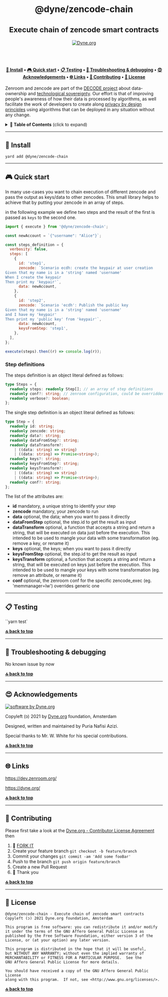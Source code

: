 <h1 align="center">
  @dyne/zencode-chain<br/><br/>
  <sub>Execute chain of zencode smart contracts</sub>
</h1>

<p align="center">
  <a href="https://dyne.org">
    <img src="https://img.shields.io/badge/%3C%2F%3E%20with%20%E2%9D%A4%20by-Dyne.org-blue.svg" alt="Dyne.org">
  </a>
</p>

<br><br>

<h4 align="center">
  <a href="#-install">💾 Install</a>
  <span> • </span>
  <a href="#-quick-start">🎮 Quick start</a>
  <span> • </span>
  <a href="#-testing">📋 Testing</a>
  <span> • </span>
  <a href="#-troubleshooting--debugging">🐛 Troubleshooting & debugging</a>
  <span> • </span>
  <a href="#-acknowledgements">😍 Acknowledgements</a>
  <span> • </span>
  <a href="#-links">🌐 Links</a>
  <span> • </span>
  <a href="#-contributing">👤 Contributing</a>
  <span> • </span>
  <a href="#-license">💼 License</a>
</h4>

Zenroom and zencode are part of the [DECODE project](https://decodeproject.eu) about data-ownership and [technological sovereignty](https://www.youtube.com/watch?v=RvBRbwBm_nQ). Our effort is that of improving people's awareness of how their data is processed by algorithms, as well facilitate the work of developers to create along [privacy by design principles](https://decodeproject.eu/publications/privacy-design-strategies-decode-architecture) using algorithms that can be deployed in any situation without any change.

<details id="toc">
 <summary><strong>🚩 Table of Contents</strong> (click to expand)</summary>

- [Install](#-install)
- [Quick start](#-quick-start)
- [Testing](#-testing)
- [Troubleshooting & debugging](#-troubleshooting--debugging)
- [Acknowledgements](#-acknowledgements)
- [Links](#-links)
- [Contributing](#-contributing)
- [License](#-license)
</details>

---

## 💾 Install

`yard add @dyne/zencode-chain`

---

## 🎮 Quick start

In many use-cases you want to chain execution of different zencode and
pass the output as keys/data to other zencodes.
This small library helps to achieve that by putting your zencode in an
array of steps.

in the following example we define two steps and the result of the first
is passed as `keys` to the second one.

```js
import { execute } from '@dyne/zencode-chain';

const newAccount = `{"username": "Alice"}`;

const steps_definition = {
  verbosity: false,
  steps: [
    {
      id: 'step1',
      zencode: `Scenario ecdh: create the keypair at user creation
Given that my name is in a 'string' named 'username'
When I create the keypair
Then print my 'keypair'`,
      data: newAccount,
    },
    {
      id: 'step2',
      zencode: `Scenario 'ecdh': Publish the public key
Given that my name is in a 'string' named 'username'
and I have my 'keypair'
Then print my 'public key' from 'keypair'`,
      data: newAccount,
      keysFromStep: 'step1',
    },
  ],
};

execute(steps).then((r) => console.log(r));
```

### Step definitions

The steps definition is an object literal defined as follows:

```typescript
type Steps = {
  readonly steps: readonly Step[]; // an array of step definitions
  readonly conf?: string; // zenroom configuration, could be overridden by each step
  readonly verbose?: boolean;
};
```

The single step definition is an object literal defined as follows:

```typescript
type Step = {
  readonly id: string;
  readonly zencode: string;
  readonly data?: string;
  readonly dataFromStep?: string;
  readonly dataTransform?:
    | ((data: string) => string)
    | ((data: string) => Promise<string>);
  readonly keys?: string;
  readonly keysFromStep?: string;
  readonly keysTransform?:
    | ((data: string) => string)
    | ((data: string) => Promise<string>);
  readonly conf?: string;
};
```

The list of the attributes are:

- **id** mandatory, a unique string to identify your step
- **zencode** mandatory, your zencode to run
- **data** optional, the data; when you want to pass it directly
- **dataFromStep** optional, the step.id to get the result as input
- **dataTransform** optional, a function that accepts a string and return a string,
  that will be executed on data just before the execution. This intended to be used
  to mangle your data with some transformation (eg. remove a key, or rename it)
- **keys** optional, the keys; when you want to pass it directly
- **keysFromStep** optional, the step.id to get the result as input
- **keysTransform** optional, a function that accepts a string and return a string,
  that will be executed on keys just before the execution. This intended to be used
  to mangle your keys with some transformation (eg. remove an attribute, or rename it)
- **conf** optional, the zenroom conf for the specific zencode_exec (eg. 'memmanager=lw')
  overrides generic one

---

## 📋 Testing

``yarn test`

**[🔝 back to top](#toc)**

---

## 🐛 Troubleshooting & debugging

No known issue by now

**[🔝 back to top](#toc)**

---

## 😍 Acknowledgements

[![software by Dyne.org](https://files.dyne.org/software_by_dyne.png)](http://www.dyne.org)

Copyleft (ɔ) 2021 by [Dyne.org](https://www.dyne.org) foundation, Amsterdam

Designed, written and maintained by Puria Nafisi Azizi.

Special thanks to Mr. W. White for his special contributions.

**[🔝 back to top](#toc)**

---

## 🌐 Links

https://dev.zenroom.org/

https://dyne.org/

**[🔝 back to top](#toc)**

---

## 👤 Contributing

Please first take a look at the [Dyne.org - Contributor License Agreement](CONTRIBUTING.md) then

1.  🔀 [FORK IT](../../fork)
2.  Create your feature branch `git checkout -b feature/branch`
3.  Commit your changes `git commit -am 'Add some fooBar'`
4.  Push to the branch `git push origin feature/branch`
5.  Create a new Pull Request
6.  🙏 Thank you

**[🔝 back to top](#toc)**

---

## 💼 License

    @dyne/zencode-chain - Execute chain of zencode smart contracts
    Copyleft (ɔ) 2021 Dyne.org foundation, Amsterdam

    This program is free software: you can redistribute it and/or modify
    it under the terms of the GNU Affero General Public License as
    published by the Free Software Foundation, either version 3 of the
    License, or (at your option) any later version.

    This program is distributed in the hope that it will be useful,
    but WITHOUT ANY WARRANTY; without even the implied warranty of
    MERCHANTABILITY or FITNESS FOR A PARTICULAR PURPOSE.  See the
    GNU Affero General Public License for more details.

    You should have received a copy of the GNU Affero General Public License
    along with this program.  If not, see <http://www.gnu.org/licenses/>.

**[🔝 back to top](#toc)**
